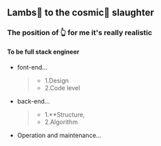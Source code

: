 ## Lambs🐑 to the cosmic🌌 slaughter

### The position of 👆 for me it's really realistic

#### To be full stack engineer
- font-end...
    > - 1.Design
    > - 2.Code level
- back-end...
    > - 1.\*\*Structure, 
    > - 2.Algorithm
- Operation and maintenance...
